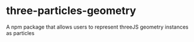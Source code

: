 # three-particles-geometry
A npm package that allows users to represent threeJS geometry instances as particles
